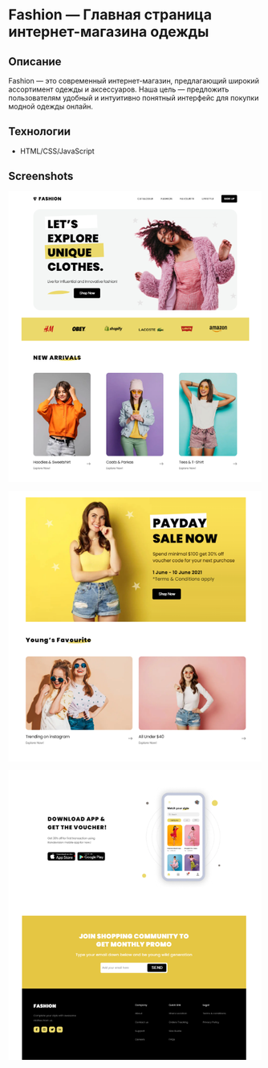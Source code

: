 # Fashion — Главная страница интернет-магазина одежды

## Описание
Fashion — это современный интернет-магазин, предлагающий широкий ассортимент одежды и аксессуаров. Наша цель — предложить пользователям удобный и интуитивно понятный интерфейс для покупки модной одежды онлайн.

## Технологии
- HTML/CSS/JavaScript

## Screenshots
<p align="center">
  <img src="/src/images/scr/2.png" alt="1">
</p>
<p align="center">
  <img src="/src/images/scr/1.png" alt="2">
</p>
<p align="center">
  <img src="/src/images/scr/3.png" alt="3">
</p>
